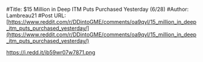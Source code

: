 #Title: $15 Million in Deep ITM Puts Purchased Yesterday (6/28)
#Author: Lambreau21
#Post URL: [https://www.reddit.com/r/DDintoGME/comments/oa9qyl/15_million_in_deep_itm_puts_purchased_yesterday/](https://www.reddit.com/r/DDintoGME/comments/oa9qyl/15_million_in_deep_itm_puts_purchased_yesterday/)


https://i.redd.it/ib59wr07w7871.png